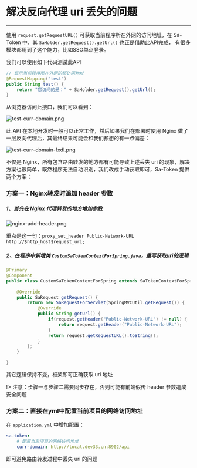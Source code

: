 # 解决反向代理 uri 丢失的问题

--- 

使用 `request.getRequestURL()` 可获取当前程序所在外网的访问地址，在 Sa-Token 中，其 `SaHolder.getRequest().getUrl()` 也正是借助此API完成，
有很多模块都用到了这个能力，比如SSO单点登录。

我们可以使用如下代码测试此API
``` java
// 显示当前程序所在外网的都访问地址
@RequestMapping("test")
public String test() {
	return "您访问的是：" + SaHolder.getRequest().getUrl();
}
```

从浏览器访问此接口，我们可以看到：

![test-curr-domain.png](https://oss.dev33.cn/sa-token/doc/test-curr-domain.png 's-w-sh')

此 API 在本地开发时一般可以正常工作，然后如果我们在部署时使用 Nginx 做了一层反向代理后，其最终结果可能会和我们预想的有一点偏差：

![test-curr-domain-fxdl.png](https://oss.dev33.cn/sa-token/doc/test-curr-domain-fxdl.png 's-w-sh')

不仅是 Nginx，所有包含路由转发的地方都有可能导致上述丢失 uri 的现象，解决方案也很简单，既然程序无法自动识别，我们改成手动获取即可，Sa-Token 提供两个方案：


### 方案一：Nginx转发时追加 header 参数

##### 1、首先在 Nginx 代理转发的地方增加参数

![nginx-add-header.png](https://oss.dev33.cn/sa-token/doc/nginx-add-header.png 's-w-sh')

重点是这一句：`proxy_set_header Public-Network-URL http://$http_host$request_uri;`

##### 2、在程序中新增类 `CustomSaTokenContextForSpring.java`，重写获取uri的逻辑

``` java
@Primary
@Component
public class CustomSaTokenContextForSpring extends SaTokenContextForSpring {
	
	@Override
	public SaRequest getRequest() {
		return new SaRequestForServlet(SpringMVCUtil.getRequest()) {
			@Override
			public String getUrl() {
				if(request.getHeader("Public-Network-URL") != null) {
					return request.getHeader("Public-Network-URL");
				}
				return request.getRequestURL().toString();
			}
		};
	}

}
```

其它逻辑保持不变，框架即可正确获取 uri 地址

!> 注意：步骤一与步骤二需要同步存在，否则可能有前端假传 header 参数造成安全问题 


### 方案二：直接在yml中配置当前项目的网络访问地址

在 `application.yml` 中增加配置：
``` yml
sa-token: 
    # 配置当前项目的网络访问地址
    curr-domain: http://local.dev33.cn:8902/api
```

即可避免路由转发过程中丢失 uri 的问题 
